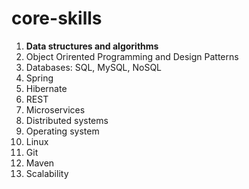# core-skills

1. **Data structures and algorithms**
2. Object Orirented Programming and Design Patterns
3. Databases: SQL, MySQL, NoSQL
4. Spring
5. Hibernate
6. REST
7. Microservices
8. Distributed systems
9. Operating system
10. Linux
11. Git
12. Maven
13. Scalability
